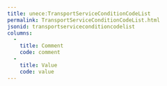 ```yaml
---
title: unece:TransportServiceConditionCodeList
permalink: TransportServiceConditionCodeList.html
jsonid: transportserviceconditioncodelist
columns:
  - 
    title: Comment
    code: comment
  - 
    title: Value
    code: value
---
```

